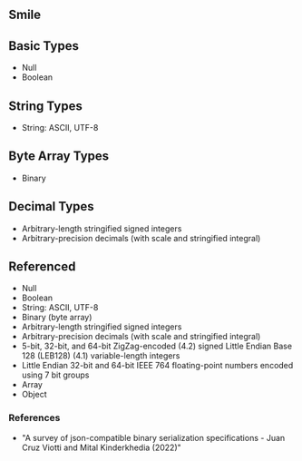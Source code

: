 ## Smile

## Basic Types

* Null
* Boolean

## String Types

* String: ASCII, UTF-8

## Byte Array Types

* Binary

## Decimal Types

* Arbitrary-length stringified signed integers
* Arbitrary-precision decimals (with scale and stringified integral)

## Referenced

* Null
* Boolean
* String: ASCII, UTF-8
* Binary (byte array)
* Arbitrary-length stringified signed integers
* Arbitrary-precision decimals (with scale and stringified integral)
* 5-bit, 32-bit, and 64-bit ZigZag-encoded (4.2) signed Little Endian Base 128 (LEB128) (4.1) variable-length integers
* Little Endian 32-bit and 64-bit IEEE 764 floating-point numbers encoded using 7 bit groups
* Array
* Object

### References

* "A survey of json-compatible binary serialization specifications - Juan Cruz Viotti and Mital Kinderkhedia (2022)"